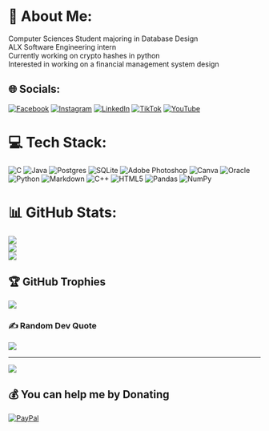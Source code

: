 # 💫 About Me:
Computer Sciences Student majoring in Database Design<br>ALX Software Engineering intern<br>Currently working on crypto hashes in python<br>Interested in working on a financial management system design


## 🌐 Socials:
[![Facebook](https://img.shields.io/badge/Facebook-%231877F2.svg?logo=Facebook&logoColor=white)](https://facebook.com/tinashe.matanda.22) [![Instagram](https://img.shields.io/badge/Instagram-%23E4405F.svg?logo=Instagram&logoColor=white)](https://instagram.com/roman_the_nash) [![LinkedIn](https://img.shields.io/badge/LinkedIn-%230077B5.svg?logo=linkedin&logoColor=white)](https://linkedin.com/in/tinashe-matanda-65a44322b) [![TikTok](https://img.shields.io/badge/TikTok-%23000000.svg?logo=TikTok&logoColor=white)](https://tiktok.com/@roman_the_nash) [![YouTube](https://img.shields.io/badge/YouTube-%23FF0000.svg?logo=YouTube&logoColor=white)](https://youtube.com/@cybernash) 

# 💻 Tech Stack:
![C](https://img.shields.io/badge/c-%2300599C.svg?style=for-the-badge&logo=c&logoColor=white) ![Java](https://img.shields.io/badge/java-%23ED8B00.svg?style=for-the-badge&logo=java&logoColor=white) ![Postgres](https://img.shields.io/badge/postgres-%23316192.svg?style=for-the-badge&logo=postgresql&logoColor=white) ![SQLite](https://img.shields.io/badge/sqlite-%2307405e.svg?style=for-the-badge&logo=sqlite&logoColor=white) ![Adobe Photoshop](https://img.shields.io/badge/adobephotoshop-%2331A8FF.svg?style=for-the-badge&logo=adobephotoshop&logoColor=white) ![Canva](https://img.shields.io/badge/Canva-%2300C4CC.svg?style=for-the-badge&logo=Canva&logoColor=white) ![Oracle](https://img.shields.io/badge/Oracle-F80000?style=for-the-badge&logo=oracle&logoColor=white) ![Python](https://img.shields.io/badge/python-3670A0?style=for-the-badge&logo=python&logoColor=ffdd54) ![Markdown](https://img.shields.io/badge/markdown-%23000000.svg?style=for-the-badge&logo=markdown&logoColor=white) ![C++](https://img.shields.io/badge/c++-%2300599C.svg?style=for-the-badge&logo=c%2B%2B&logoColor=white) ![HTML5](https://img.shields.io/badge/html5-%23E34F26.svg?style=for-the-badge&logo=html5&logoColor=white) ![Pandas](https://img.shields.io/badge/pandas-%23150458.svg?style=for-the-badge&logo=pandas&logoColor=white) ![NumPy](https://img.shields.io/badge/numpy-%23013243.svg?style=for-the-badge&logo=numpy&logoColor=white)
# 📊 GitHub Stats:
![](https://github-readme-stats.vercel.app/api?username=tinashelorenzi&theme=dark&hide_border=false&include_all_commits=true&count_private=false)<br/>
![](https://github-readme-streak-stats.herokuapp.com/?user=tinashelorenzi&theme=dark&hide_border=false)<br/>
![](https://github-readme-stats.vercel.app/api/top-langs/?username=tinashelorenzi&theme=dark&hide_border=false&include_all_commits=true&count_private=false&layout=compact)

## 🏆 GitHub Trophies
![](https://github-profile-trophy.vercel.app/?username=tinashelorenzi&theme=radical&no-frame=false&no-bg=true&margin-w=4)

### ✍️ Random Dev Quote
![](https://quotes-github-readme.vercel.app/api?type=horizontal&theme=radical)

---
[![](https://visitcount.itsvg.in/api?id=tinashelorenzi&icon=0&color=0)](https://visitcount.itsvg.in)

  ## 💰 You can help me by Donating
  [![PayPal](https://img.shields.io/badge/PayPal-00457C?style=for-the-badge&logo=paypal&logoColor=white)](https://paypal.me/tinashelorenzi) 

  
<!-- Proudly created with GPRM ( https://gprm.itsvg.in ) -->
